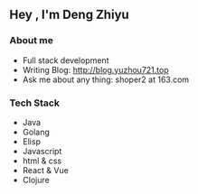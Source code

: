 ## Hey , I'm Deng Zhiyu

### About me
- Full stack development
- Writing Blog: http://blog.yuzhou721.top
- Ask me about any thing: shoper2 at 163.com

### Tech Stack
- Java
- Golang
- Elisp
- Javascript
- html & css
- React & Vue
- Clojure
